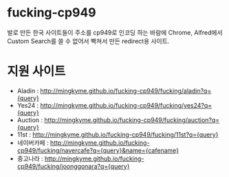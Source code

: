 # fucking-cp949
발로 만든 한국 사이트들이 주소를 cp949로 인코딩 하는 바람에 Chrome, Alfred에서 Custom Search를 쓸 수 없어서 빡쳐서 만든 redirect용 사이트.

# 지원 사이트
* Aladin : http://mingkyme.github.io/fucking-cp949/fucking/aladin?q={query}
* Yes24 : http://mingkyme.github.io/fucking-cp949/fucking/yes24?q={query}
* Auction : http://mingkyme.github.io/fucking-cp949/fucking/auction?q={query}
* 11st : http://mingkyme.github.io/fucking-cp949/fucking/11st?q={query}
* 네이버카페 : http://mingkyme.github.io/fucking-cp949/fucking/navercafe?q={query}&name={cafename}
* 중고나라 : http://mingkyme.github.io/fucking-cp949/fucking/joonggonara?q={query}
